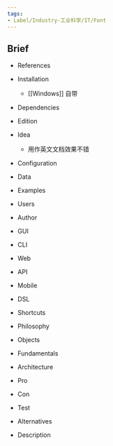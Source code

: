 ```yaml
---
tags:
- Label/Industry-工业科学/IT/Font
---
```


## Brief

- References

- Installation
    - [[Windows]] 自带

- Dependencies

- Edition

- Idea
    - 用作英文文档效果不错

- Configuration

- Data

- Examples

- Users

- Author

- GUI

- CLI

- Web

- API

- Mobile

- DSL

- Shortcuts

- Philosophy

- Objects

- Fundamentals

- Architecture

- Pro

- Con

- Test

- Alternatives

- Description
